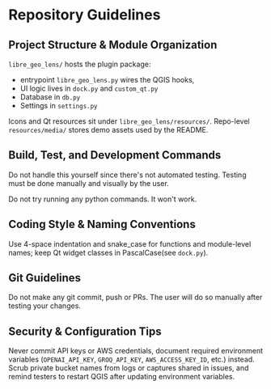 # Repository Guidelines

## Project Structure & Module Organization

`libre_geo_lens/` hosts the plugin package:
- entrypoint `libre_geo_lens.py` wires the QGIS hooks,
- UI logic lives in `dock.py` and `custom_qt.py`
- Database in `db.py`
- Settings in `settings.py`

Icons and Qt resources sit under `libre_geo_lens/resources/`.
Repo-level `resources/media/` stores demo assets used by the README.

## Build, Test, and Development Commands
Do not handle this yourself since there's not automated testing. Testing must be done manually and visually by the user.

Do not try running any python commands. It won't work.

## Coding Style & Naming Conventions
Use 4-space indentation and snake_case for functions and module-level names; keep Qt widget classes in PascalCase(see `dock.py`).

## Git Guidelines
Do not make any git commit, push or PRs. The user will do so manually after testing your changes.

## Security & Configuration Tips
Never commit API keys or AWS credentials, document required environment variables
(`OPENAI_API_KEY`, `GROQ_API_KEY`, `AWS_ACCESS_KEY_ID`, etc.) instead. Scrub private bucket names from logs or captures
shared in issues, and remind testers to restart QGIS after updating environment variables.
